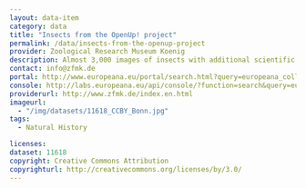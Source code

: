```yaml
---
layout: data-item
category: data
title: "Insects from the OpenUp! project"
permalink: /data/insects-from-the-openup-project
provider: Zoological Research Museum Koenig
description: Almost 3,000 images of insects with additional scientific information on scanned labels.
contact: info@zfmk.de
portal: http://www.europeana.eu/portal/search.html?query=europeana_collectionName:11618*&qf=RIGHTS:http://creativecommons.org/licenses/by/*&rows=12
console: http://labs.europeana.eu/api/console/?function=search&query=europeana_collectionName:11618*&qf=RIGHTS:http://creativecommons.org/licenses/by/*&rows=12
providerurl: http://www.zfmk.de/index.en.html
imageurl:
  - "/img/datasets/11618_CCBY_Bonn.jpg"
tags:
  - Natural History

licenses:
dataset: 11618
copyright: Creative Commons Attribution
copyrighturl: http://creativecommons.org/licenses/by/3.0/
---
```

